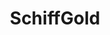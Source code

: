 ---
title: SchiffGold
description: Buy precious metals online with Bitcoin.
homepage: https://schiffgold.com/
twitter:
---